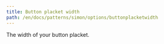 ```yaml
---
title: Button placket width
path: /en/docs/patterns/simon/options/buttonplacketwidth
---
```


The width of your button placket.